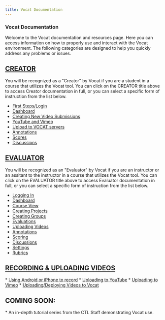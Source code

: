 ```yaml
---
title: Vocat Documentation
---
```


<!-- ANDERSON'S NOTES: I think we should go into Bot Creator and Evaluator sections and impose in-page-links to different parts of the page
(wikipedia style).  This way when someone comes to the documentation page and they want to enact one specific task it will not be hard.-->

<h3 class="section-header">Vocat Documentation</h3>

<p>Welcome to the Vocat documentation and resources page.  Here you can access information on how to properly use
and interact with the Vocat environment.  The following categories are designed to help you quickly
address any problems or issues.</p>

<h2><a href="creator.html">CREATOR</a></h2>
You will be recognized as a "Creator" by Vocat if you are a student in a course that utilizes the Vocat tool.
You can click on the CREATOR title above to access Creator documentation in full, or you can select a
specific form of instruction from the list below.

* <a href="creator.html#login">First Steps/Login</a>
* <a href="creator.html#dashboard">Dashboard</a>
* <a href="creator.html#vid">Creating New Video Submissions</a>
* <a href="creator.html#youtube">YouTube and Vimeo</a>
* <a href="creator.html#servers">Upload to VOCAT servers</a>
* <a href="creator.html#annotations">Annotations</a>
* <a href="creator.html#scores">Scores</a>
* <a href="creator.html#discussions">Discussions</a>

<h2><a href="evaluator.html">EVALUATOR</a></h2>
You will be recognized as an "Evaluator" by Vocat if you are an instructor or an assitant to the instructor
in a course that utilizes the Vocat tool.
You can	 click on the EVALUATOR title above to access Evaluator documentation in full, or you can select a
specific form of instruction from  the list below.

* <a href="evaluator.html#login">Logging In</a>
* <a href="evaluator.html#dashboard">Dashboard</a>
* <a href="evaluator.html#course">Course View</a>
* <a href="evaluator.html#projects">Creating Projects</a>
* <a href="evaluator.html#groups">Creating Groups</a>
* <a href="evaluator.html#evaluations">Evaluations</a>
* <a href="evaluator.html#videos">Uploading Videos</a>
* <a href="evaluator.html#annotations">Annotations</a>
* <a href="evaluator.html#scoring">Scoring</a>
* <a href="evaluator.html#discussions">Discussions</a>
* <a href="evaluator.html#settings">Settings</a>
* <a href="evaluator.html#rubrics">Rubrics</a>

<h2><a href="record_upload.html">RECORDING & UPLOADING VIDEOS</a></h2>
* <a href="record_upload.html#iphone">Using Android or iPhone to record</a>
* <a href="record_upload.html#youtube">Uploading to YouTube</a>
* <a href="record_upload.html#vimeo">Uploading to Vimeo</a>
* <a href="record_upload.html#vocat">Uploading/Deploying Videos to Vocat</a>

<h2>COMING SOON:</h2>
* An in-depth tutorial series from the CTL Staff demonstrating Vocat use.
